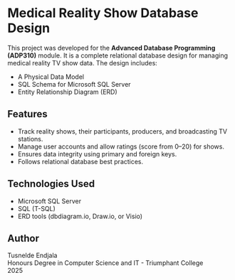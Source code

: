 # Medical Reality Show Database Design

This project was developed for the **Advanced Database Programming (ADP310)** module. It is a complete relational database design for managing medical reality TV show data. The design includes:

- A Physical Data Model
- SQL Schema for Microsoft SQL Server
- Entity Relationship Diagram (ERD)

## Features

- Track reality shows, their participants, producers, and broadcasting TV stations.
- Manage user accounts and allow ratings (score from 0–20) for shows.
- Ensures data integrity using primary and foreign keys.
- Follows relational database best practices.

## Technologies Used

- Microsoft SQL Server
- SQL (T-SQL)
- ERD tools (dbdiagram.io, Draw.io, or Visio)

## Author

Tusnelde Endjala  
Honours Degree in Computer Science and IT - Triumphant College  
2025
